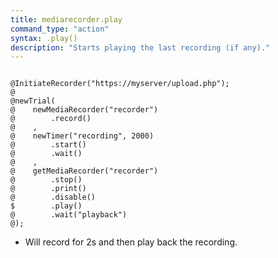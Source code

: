 ```yaml
---
title: mediarecorder.play
command_type: "action"
syntax: .play()
description: "Starts playing the last recording (if any)."
---
```


<!--more-->

<pre><code class="language-diff-javascript diff-highlight try-data">
@InitiateRecorder("https://myserver/upload.php");
@
@newTrial(
@    newMediaRecorder("recorder")
@        .record()
@    ,
@    newTimer("recording", 2000)
@        .start()
@        .wait()
@    ,
@    getMediaRecorder("recorder")
@        .stop()
@        .print()
@        .disable()
$        .play()
@        .wait("playback")
@);
</code></pre>

+ Will record for 2s and then play back the recording.		
